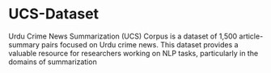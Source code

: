 # UCS-Dataset
Urdu Crime News Summarization (UCS) Corpus is a dataset of 1,500 article-summary pairs focused on Urdu crime news. This dataset provides a valuable resource for researchers working on NLP tasks, particularly in the domains of summarization
